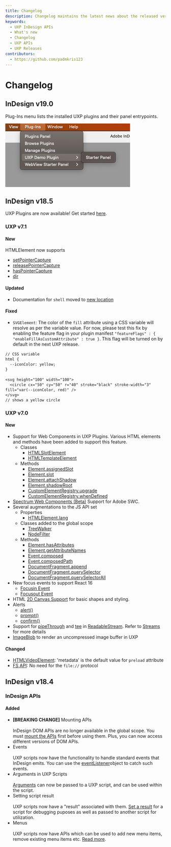 ```yaml
---
title: Changelog
description: Changelog maintains the latest news about the released versions.
keywords:
  - UXP InDesign APIs
  - What's new
  - Changelog
  - UXP APIs
  - UXP Releases
contributors:
  - https://github.com/padmkris123
---
```

# Changelog

## InDesign v19.0

Plug-Ins menu lists the installed UXP plugins and their panel entrypoints.

  ![Plug-Ins Menu](./PlugInsMenu.png)

## InDesign v18.5

UXP Plugins are now available! Get started [here](../plugins).

### UXP v7.1

#### New
HTMLElement now supports
- [setPointerCapture](/reference/uxp-api/reference-js/Global%20Members/HTML%20DOM/Element#setpointercapturepointerid)
- [releasePointerCapture](/reference/uxp-api/reference-js/Global%20Members/HTML%20DOM/Element#releasepointercapturepointerid)
- [hasPointerCapture](/reference/uxp-api/reference-js/Global%20Members/HTML%20DOM/Element#haspointercapturepointerid)
- [dir](/reference/uxp-api/reference-js/Global%20Members/HTML%20Elements/HTMLHtmlElement#dir--string)

#### Updated
- Documentation for `shell` moved to [new location](/reference/uxp-api/reference-js/Modules/uxp/shell/)

#### Fixed
- `SVGElement`: The color of the `fill` attribute using a CSS variable will resolve as per the variable value. For now, please test this fix by enabling the feature flag in your plugin manifest `"featureFlags" : { "enableFillAsCustomAttribute" : true }`. This flag will be turned on by default in the next UXP release. 
```
// CSS variable
html {
  --iconColor: yellow;
}

<svg height="100" width="100">
  <circle cx="50" cy="50" r="40" stroke="black" stroke-width="3" fill="var(--iconColor, red)" />
</svg>
// shows a yellow circle
```  

### UXP v7.0

#### New
- Support for Web Components in UXP Plugins. Various HTML elements and methods have been added to support this feature.
    - Classes
        - [HTMLSlotElement](/reference/uxp-api/reference-js/Global%20Members/HTML%20Elements/HTMLSlotElement/)
        - [HTMLTemplateElement](/reference/uxp-api/reference-js/Global%20Members/HTML%20Elements/HTMLTemplateElement/)
    - Methods
        - [Element.assignedSlot](/reference/uxp-api/reference-js/Global%20Members/HTML%20DOM/Element.md#assignedslot--htmlslotelement)
        - [Element.slot](/reference/uxp-api/reference-js/Global%20Members/HTML%20DOM/Element#slot--string)
        - [Element.attachShadow](/reference/uxp-api/reference-js/Global%20Members/HTML%20DOM/Element#attachshadowinit)
        - [Element.shadowRoot](/reference/uxp-api/reference-js/Global%20Members/HTML%20DOM/Element#shadowroot--shadowroot)
        - [CustomElementRegistry.upgrade](/reference/uxp-api/reference-js/Global%20Members/HTML%20DOM/CustomElementRegistry#upgraderoot)
        - [CustomElementRegistry.whenDefined](/reference/uxp-api/reference-js/Global%20Members/HTML%20DOM/CustomElementRegistry#whendefinedname)
- [Spectrum Web Components (Beta)](/reference/uxp-api/reference-spectrum/swc/) Support for Adobe SWC.
- Several augmentations to the JS API set
    - Properties
        - [HTMLElement.lang](/reference/uxp-api/reference-js/Global%20Members/HTML%20Elements/HTMLElement#lang--string)
    - Classes added to the global scope
        - [TreeWalker](/reference/uxp-api/reference-js/Global%20Members/HTML%20DOM/TreeWalker/)
        - [NodeFilter](/reference/uxp-api/reference-js/Global%20Members/HTML%20DOM/NodeFilter/)
    - Methods
        - [Element.hasAttributes](/reference/uxp-api/reference-js/Global%20Members/HTML%20DOM/Element#hasattributes)
        - [Element.getAttributeNames](/reference/uxp-api/reference-js/Global%20Members/HTML%20DOM/Element#getattributenames)
        - [Event.composed](/reference/uxp-api/reference-js/Global%20Members/HTML%20Events/Event#composed--boolean)
        - [Event.composedPath](/reference/uxp-api/reference-js/Global%20Members/HTML%20Events/Event#composedpath)
        - [DocumentFragment.append](/reference/uxp-api/reference-js/Global%20Members/HTML%20DOM/DocumentFragment#appendargs)
        - [DocumentFragment.querySelector](/reference/uxp-api/reference-js/Global%20Members/HTML%20DOM/DocumentFragment#queryselectorselector)
        - [DocumentFragment.querySelectorAll](/reference/uxp-api/reference-js/Global%20Members/HTML%20DOM/DocumentFragment#queryselectorallselector)
- New focus events to support React 16
    - [Focusin Event](https://developer.mozilla.org/en-US/docs/Web/API/Element/focusin_event)
    - [Focusout Event](https://developer.mozilla.org/en-US/docs/Web/API/Element/focusout_event)
- HTML [2D Canvas Support](/reference/uxp-api/reference-js/Global%20Members/HTML%20Elements/HTMLCanvasElement/) for basic shapes and styling.
- Alerts
    - [alert()](/reference/uxp-api/reference-js/Global%20Members/HTML%20DOM/alert/)
    - [prompt()](/reference/uxp-api/reference-js/Global%20Members/HTML%20DOM/prompt/)
    - [confirm()](/reference/uxp-api/reference-js/Global%20Members/HTML%20DOM/confirm/)
- Support for [pipeThrough](/reference/uxp-api/reference-js/Global%20Members/Streams/ReadableStream#pipeThroughtransform-options) and [tee](/reference/uxp-api/reference-js/Global%20Members/Streams/ReadableStream#tee) in [ReadableStream](/reference/uxp-api/reference-js/Global%20Members/Streams/ReadableStream). Refer to [Streams](/reference/uxp-api/reference-js/Global%20Members/Streams/) for more details
- [ImageBlob](/reference/uxp-api/reference-js/Global%20Members/ImageBlob/) to render an uncompressed image buffer in UXP

#### Changed
- [HTMLVideoElement](/reference/uxp-api/reference-js/Global%20Members/HTML%20Elements/HTMLVideoElement/): 'metadata' is the default value for `preload` attribute
- [FS API](/reference/uxp-api/reference-js/Modules/fs/): No need for the `file://` protocol


## InDesign v18.4

### InDesign APIs

#### Added
- **[BREAKING CHANGE]** Mounting APIs <br></br>
    InDesign DOM APIs are no longer available in the global scope. You must [mount the APIs](../recipes/dom-versioning/) first before using them. Plus, you can now access different versions of DOM APIs.
- Events <br></br>
    UXP scripts now have the functionality to handle standard events that InDesign emits. You can use the [eventListener](../recipes/events/)object to catch such events. 
- Arguments in UXP Scripts <br></br>
    [Arguments](../recipes/arguments/) can now be passed to a UXP script, and can be used within the script. 
- Setting script result <br></br>
    UXP scripts now have a "result" associated with them. [Set a result](../recipes/script-result/) for a script for debugging puposes as well as passed to another script for utilization.
- Menus <br></br>
    UXP scripts now have APIs which can be used to add new menu items, remove existing menu items etc. [Read more](../recipes/menus/).

